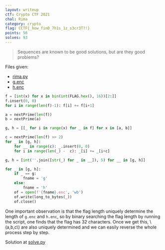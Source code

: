 ```yaml
---
layout: writeup
ctf: Crypto CTF 2021
chal: Rima
category: crypto
flag: CCTF{_how_finD_7h1s_1z_s3cr3T?!}
points: 56
solves: 93
---
```


> Sequences are known to be good solutions, but are they good problems?

Files given:
 - [rima.py](rima.py)
 - [g.enc](g.enc)
 - [h.enc](h.enc)

```python
f = [int(x) for x in bin(int(FLAG.hex(), 16))[2:]]
f.insert(0, 0)
for i in range(len(f)-1): f[i] += f[i+1]

a = nextPrime(len(f))
b = nextPrime(a)

g, h = [[_ for i in range(x) for _ in f] for x in [a, b]]

c = nextPrime(len(f) >> 2)
for _ in [g, h]:
    for __ in range(c): _.insert(0, 0)
    for i in range(len(_) -  c): _[i] += _[i+c]

g, h = [int(''.join([str(_) for _ in __]), 5) for __ in [g, h]]

for _ in [g, h]:
    if _ == g:
        fname = 'g'
    else:
        fname = 'h'
    of = open(f'{fname}.enc', 'wb')
    of.write(long_to_bytes(_))
    of.close()
```

One important observation is that the flag length uniquely determine the length of `g.enc` and `h.enc`, so by binary searching the flag length by running the script, one finds that the flag has 32 characters. Once we get this, \\(a,b,c\\) are also uniquely determined and we can easily reverse the whole process step by step.

Solution at [solve.py](solve.py)
